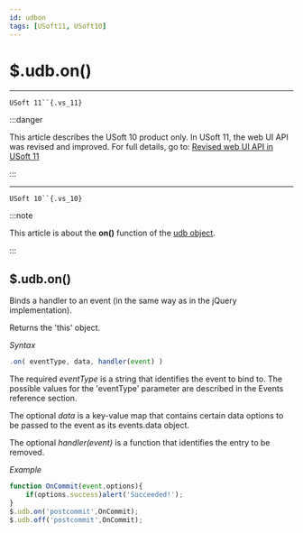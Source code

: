 ```yaml
---
id: udbon
tags: [USoft11, USoft10]
---
```

# $.udb.on()



----

`USoft 11``{.vs_11}`


:::danger

This article describes the USoft 10 product only.
In USoft 11, the web UI API was revised and improved. For full details, go to:
[Revised web UI API in USoft 11](/docs/Web_and_app_UIs/UDB_udb/Revised_web_UI_API_in_USoft_11.md)

:::

----

`USoft 10``{.vs_10}`


:::note

This article is about the **on()** function of the [udb object](/docs/Web_and_app_UIs/UDB_udb).

:::

## **$.udb.on()**

Binds a handler to an event (in the same way as in the jQuery implementation).

Returns the 'this' object.

*Syntax*

```js
.on( eventType, data, handler(event) )
```

The required *eventType* is a string that identifies the event to bind to. The possible values for the 'eventType' parameter are described in the Events reference section.

The optional *data* is a key-value map that contains certain data options to be passed to the event as its events.data object.

The optional *handler(event)* is a function that identifies the entry to be removed.

*Example*

```js
function OnCommit(event,options){
    if(options.success)alert('Succeeded!');
}
$.udb.on('postcommit',OnCommit);
$.udb.off('postcommit',OnCommit);
```

 